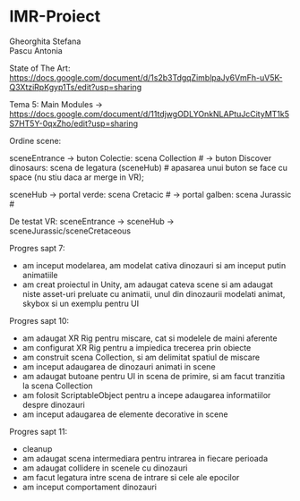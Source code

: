 # IMR-Proiect
Gheorghita Stefana  
Pascu Antonia


State of The Art: https://docs.google.com/document/d/1s2b3TdgqZimblpaJy6VmFh-uV5K-Q3XtziRpKgyp1Ts/edit?usp=sharing


Tema 5: Main Modules -> https://docs.google.com/document/d/11tdjwgODLYOnkNLAPtuJcCityMT1k5S7HT5Y-0qxZho/edit?usp=sharing


Ordine scene:


sceneEntrance -> buton Colectie: scena Collection #
              -> buton Discover dinosaurs: scena de legatura (sceneHub) #
              apasarea unui buton se face cu space (nu stiu daca ar merge in VR);
              
sceneHub -> portal verde: scena Cretacic #
         -> portal galben: scena Jurassic #
         
De testat VR: sceneEntrance -> sceneHub -> sceneJurassic/sceneCretaceous

            


Progres sapt 7:
- am inceput modelarea, am modelat cativa dinozauri si am inceput putin animatiile
- am creat proiectul in Unity, am adaugat cateva scene si am adaugat niste asset-uri preluate cu animatii, unul din dinozaurii modelati animat, skybox si un exemplu pentru UI


Progres sapt 10:
- am adaugat XR Rig pentru miscare, cat si modelele de maini aferente
- am configurat XR Rig pentru a impiedica trecerea prin obiecte
- am construit scena Collection, si am delimitat spatiul de miscare 
- am inceput adaugarea de dinozauri animati in scene
- am adaugat butoane pentru UI in scena de primire, si am facut tranzitia la scena Collection
- am folosit ScriptableObject pentru a incepe adaugarea informatiilor despre dinozauri
- am inceput adaugarea de elemente decorative in scene


Progres sapt 11:
- cleanup
- am adaugat scena intermediara pentru intrarea in fiecare perioada
- am adaugat collidere in scenele cu dinozauri
- am facut legatura intre scena de intrare si cele ale epocilor
- am inceput comportament dinozauri
